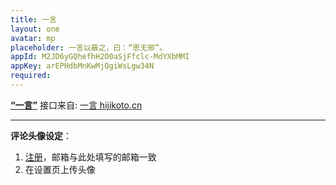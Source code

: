 ```yaml
---
title: 一言
layout: one
avatar: mp
placeholder: 一言以蔽之，曰：“思无邪”。
appId: M2JD6yGQhefhH2O0aSjFfclc-MdYXbMMI
appKey: arEPHdbMnKwMjQgiWsLgw34N
required: 
---
```

**[“一言”](/one)** 接口来自: [一言 hijikoto.cn](https://hitokoto.cn)</a>

---

**评论头像设定**：

1. [注册](https://wordpress.com/start/wpcc/oauth2-user/zh-cn)，邮箱与此处填写的邮箱一致
2. 在设置页上传头像
